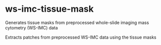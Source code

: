 # ws-imc-tissue-mask
Generates tissue masks from preprocessed whole-slide imaging mass cytometry (WS-IMC) data

Extracts patches from preprocessed WS-IMC data using the tissue masks
